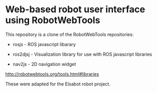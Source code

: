 # Web-based robot user interface using RobotWebTools

This repository is a clone of the RobotWebTools repositories:

- rosjs - ROS javascript libarary

- ros2djsj - Visualization library for use with ROS javascript libraries

- nav2js - 2D navigation widget

http://robotwebtools.org/tools.html#libraries

These were adapted for the Elsabot robot project.
